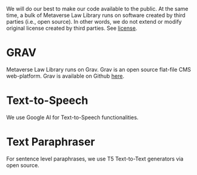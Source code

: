 We will do our best to make our code available to the public. At the same time, a bulk of Metaverse Law Library runs on software created by third parties (i.e., open source). In other words, we do not extend or modify original license created by third parties. See <a href="https://github.com/metaverselaw/lawlib/blob/main/LICENSE">license</a>.

# GRAV
Metaverse Law Library runs on Grav. Grav is an open source flat-file CMS web-platform. Grav is available on Github <a href="https://github.com/getgrav/grav" target="_blank">here</a>.

# Text-to-Speech
We use Google AI for Text-to-Speech functionalities.

# Text Paraphraser
For sentence level paraphrases, we use T5 Text-to-Text generators via open source.
